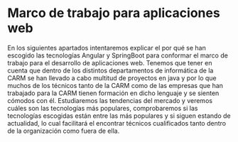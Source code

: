 # Marco de trabajo para aplicaciones web
En los siguientes apartados intentaremos explicar el por qué se han escogido las tecnologías Angular y SpringBoot para conformar el marco de trabajo para el desarrollo de aplicaciones web.
Tenemos que tener en cuenta que dentro de los distintos departamentos de informática de la CARM se han llevado a cabo multitud de proyectos en java y por lo que muchos de los técnicos tanto de la CARM como de las empresas que han trabajado para la CARM tienen formación en dicho lenguaje y se sienten cómodos con él.
Estudiaremos las tendencias del mercado y veremos cuáles son las tecnologías más populares, comprobaremos si las tecnologías escogidas están entre las más populares y si siguen estando de actualidad, lo cual facilitará el encontrar técnicos cualificados tanto dentro de la organización como fuera de ella.
